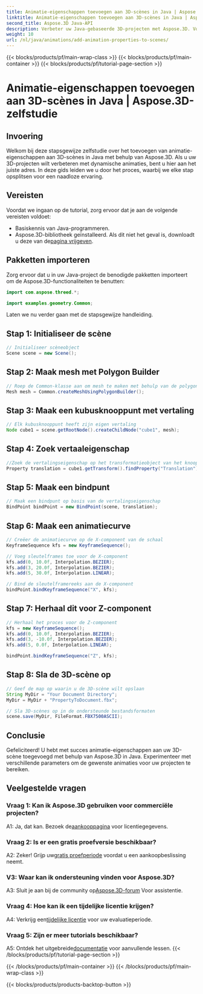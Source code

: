 ```yaml
---
title: Animatie-eigenschappen toevoegen aan 3D-scènes in Java | Aspose.3D-zelfstudie
linktitle: Animatie-eigenschappen toevoegen aan 3D-scènes in Java | Aspose.3D-zelfstudie
second_title: Aspose.3D Java-API
description: Verbeter uw Java-gebaseerde 3D-projecten met Aspose.3D. Volg onze tutorial om animatie-eigenschappen naadloos toe te voegen.
weight: 10
url: /nl/java/animations/add-animation-properties-to-scenes/
---
```


{{< blocks/products/pf/main-wrap-class >}}
{{< blocks/products/pf/main-container >}}
{{< blocks/products/pf/tutorial-page-section >}}

# Animatie-eigenschappen toevoegen aan 3D-scènes in Java | Aspose.3D-zelfstudie

## Invoering

Welkom bij deze stapsgewijze zelfstudie over het toevoegen van animatie-eigenschappen aan 3D-scènes in Java met behulp van Aspose.3D. Als u uw 3D-projecten wilt verbeteren met dynamische animaties, bent u hier aan het juiste adres. In deze gids leiden we u door het proces, waarbij we elke stap opsplitsen voor een naadloze ervaring.

## Vereisten

Voordat we ingaan op de tutorial, zorg ervoor dat je aan de volgende vereisten voldoet:

- Basiskennis van Java-programmeren.
-  Aspose.3D-bibliotheek geïnstalleerd. Als dit niet het geval is, downloadt u deze van de[pagina vrijgeven](https://releases.aspose.com/3d/java/).

## Pakketten importeren

Zorg ervoor dat u in uw Java-project de benodigde pakketten importeert om de Aspose.3D-functionaliteiten te benutten:

```java
import com.aspose.threed.*;

import examples.geometry.Common;
```

Laten we nu verder gaan met de stapsgewijze handleiding.

## Stap 1: Initialiseer de scène

```java
// Initialiseer scèneobject
Scene scene = new Scene();
```

## Stap 2: Maak mesh met Polygon Builder

```java
// Roep de Common-klasse aan om mesh te maken met behulp van de polygon builder-methode om de mesh-instantie in te stellen
Mesh mesh = Common.createMeshUsingPolygonBuilder();
```

## Stap 3: Maak een kubusknooppunt met vertaling

```java
// Elk kubusknooppunt heeft zijn eigen vertaling
Node cube1 = scene.getRootNode().createChildNode("cube1", mesh);
```

## Stap 4: Zoek vertaaleigenschap

```java
//Zoek de vertalingseigenschap op het transformatieobject van het knooppunt
Property translation = cube1.getTransform().findProperty("Translation");
```

## Stap 5: Maak een bindpunt

```java
// Maak een bindpunt op basis van de vertalingseigenschap
BindPoint bindPoint = new BindPoint(scene, translation);
```

## Stap 6: Maak een animatiecurve

```java
// Creëer de animatiecurve op de X-component van de schaal
KeyframeSequence kfs = new KeyframeSequence();

// Voeg sleutelframes toe voor de X-component
kfs.add(0, 10.0f, Interpolation.BEZIER);
kfs.add(3, 20.0f, Interpolation.BEZIER);
kfs.add(5, 30.0f, Interpolation.LINEAR);

// Bind de sleutelframereeks aan de X-component
bindPoint.bindKeyframeSequence("X", kfs);
```

## Stap 7: Herhaal dit voor Z-component

```java
// Herhaal het proces voor de Z-component
kfs = new KeyframeSequence();
kfs.add(0, 10.0f, Interpolation.BEZIER);
kfs.add(3, -10.0f, Interpolation.BEZIER);
kfs.add(5, 0.0f, Interpolation.LINEAR);

bindPoint.bindKeyframeSequence("Z", kfs);
```

## Stap 8: Sla de 3D-scène op

```java
// Geef de map op waarin u de 3D-scène wilt opslaan
String MyDir = "Your Document Directory";
MyDir = MyDir + "PropertyToDocument.fbx";

// Sla 3D-scènes op in de ondersteunde bestandsformaten
scene.save(MyDir, FileFormat.FBX7500ASCII);
```

## Conclusie

Gefeliciteerd! U hebt met succes animatie-eigenschappen aan uw 3D-scène toegevoegd met behulp van Aspose.3D in Java. Experimenteer met verschillende parameters om de gewenste animaties voor uw projecten te bereiken.

## Veelgestelde vragen

### Vraag 1: Kan ik Aspose.3D gebruiken voor commerciële projecten?

 A1: Ja, dat kan. Bezoek de[aankooppagina](https://purchase.aspose.com/buy) voor licentiegegevens.

### Vraag 2: Is er een gratis proefversie beschikbaar?

 A2: Zeker! Grijp uw[gratis proefperiode](https://releases.aspose.com/) voordat u een aankoopbeslissing neemt.

### V3: Waar kan ik ondersteuning vinden voor Aspose.3D?

A3: Sluit je aan bij de community op[Aspose.3D-forum](https://forum.aspose.com/c/3d/18) Voor assistentie.

### Vraag 4: Hoe kan ik een tijdelijke licentie krijgen?

 A4: Verkrijg een[tijdelijke licentie](https://purchase.aspose.com/temporary-license/) voor uw evaluatieperiode.

### Vraag 5: Zijn er meer tutorials beschikbaar?

 A5: Ontdek het uitgebreide[documentatie](https://reference.aspose.com/3d/java/) voor aanvullende lessen.
{{< /blocks/products/pf/tutorial-page-section >}}

{{< /blocks/products/pf/main-container >}}
{{< /blocks/products/pf/main-wrap-class >}}

{{< blocks/products/products-backtop-button >}}
